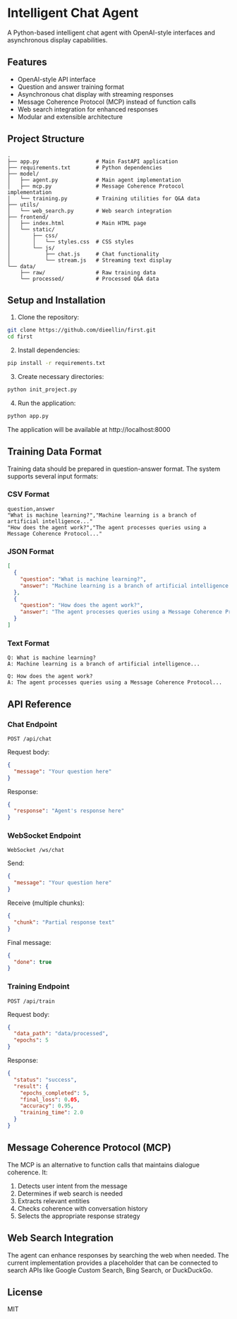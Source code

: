 # Intelligent Chat Agent

A Python-based intelligent chat agent with OpenAI-style interfaces and asynchronous display capabilities.

## Features

- OpenAI-style API interface
- Question and answer training format
- Asynchronous chat display with streaming responses
- Message Coherence Protocol (MCP) instead of function calls
- Web search integration for enhanced responses
- Modular and extensible architecture

## Project Structure

```
.
├── app.py                  # Main FastAPI application
├── requirements.txt        # Python dependencies
├── model/
│   ├── agent.py            # Main agent implementation
│   ├── mcp.py              # Message Coherence Protocol implementation
│   └── training.py         # Training utilities for Q&A data
├── utils/
│   └── web_search.py       # Web search integration
├── frontend/
│   ├── index.html          # Main HTML page
│   └── static/
│       ├── css/
│       │   └── styles.css  # CSS styles
│       └── js/
│           ├── chat.js     # Chat functionality
│           └── stream.js   # Streaming text display
└── data/
    ├── raw/                # Raw training data
    └── processed/          # Processed Q&A data
```

## Setup and Installation

1. Clone the repository:
```bash
git clone https://github.com/dieellin/first.git
cd first
```

2. Install dependencies:
```bash
pip install -r requirements.txt
```

3. Create necessary directories:
```bash
python init_project.py
```

4. Run the application:
```bash
python app.py
```

The application will be available at http://localhost:8000

## Training Data Format

Training data should be prepared in question-answer format. The system supports several input formats:

### CSV Format
```csv
question,answer
"What is machine learning?","Machine learning is a branch of artificial intelligence..."
"How does the agent work?","The agent processes queries using a Message Coherence Protocol..."
```

### JSON Format
```json
[
  {
    "question": "What is machine learning?",
    "answer": "Machine learning is a branch of artificial intelligence..."
  },
  {
    "question": "How does the agent work?",
    "answer": "The agent processes queries using a Message Coherence Protocol..."
  }
]
```

### Text Format
```
Q: What is machine learning?
A: Machine learning is a branch of artificial intelligence...

Q: How does the agent work?
A: The agent processes queries using a Message Coherence Protocol...
```

## API Reference

### Chat Endpoint

```
POST /api/chat
```

Request body:
```json
{
  "message": "Your question here"
}
```

Response:
```json
{
  "response": "Agent's response here"
}
```

### WebSocket Endpoint

```
WebSocket /ws/chat
```

Send:
```json
{
  "message": "Your question here"
}
```

Receive (multiple chunks):
```json
{
  "chunk": "Partial response text"
}
```

Final message:
```json
{
  "done": true
}
```

### Training Endpoint

```
POST /api/train
```

Request body:
```json
{
  "data_path": "data/processed",
  "epochs": 5
}
```

Response:
```json
{
  "status": "success",
  "result": {
    "epochs_completed": 5,
    "final_loss": 0.05,
    "accuracy": 0.95,
    "training_time": 2.0
  }
}
```

## Message Coherence Protocol (MCP)

The MCP is an alternative to function calls that maintains dialogue coherence. It:

1. Detects user intent from the message
2. Determines if web search is needed
3. Extracts relevant entities
4. Checks coherence with conversation history
5. Selects the appropriate response strategy

## Web Search Integration

The agent can enhance responses by searching the web when needed. The current implementation provides a placeholder that can be connected to search APIs like Google Custom Search, Bing Search, or DuckDuckGo.

## License

MIT
